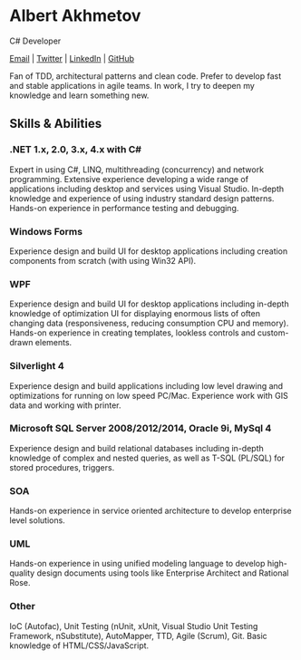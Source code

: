 # Albert Akhmetov
C# Developer

[Email](akhmetov@live.com) |
[Twitter](twitter.com/albertakhmetov) |
[LinkedIn](ru.linkedin.com/in/albertakhmetov) |
[GitHub](https://github.com/albertakhmetov)

Fan of TDD, architectural patterns and clean code. Prefer to develop fast and stable applications in agile teams. In work, I try to deepen my knowledge and learn something new.

## Skills & Abilities

### .NET 1.x, 2.0, 3.x, 4.x with C#
Expert in using C#, LINQ, multithreading (concurrency) and network programming. Extensive experience developing a wide range of applications including desktop and services using Visual Studio. In-depth knowledge and experience of using industry standard design patterns. Hands-on experience in performance testing and debugging.

### Windows Forms
Experience design and build UI for desktop applications including creation components from scratch (with using Win32 API).

### WPF
Experience design and build UI for desktop applications including in-depth knowledge of optimization UI for displaying enormous lists of often changing data (responsiveness, reducing consumption CPU and memory). Hands-on experience in creating templates, lookless controls and custom-drawn elements.

### Silverlight 4
Experience design and build applications including low level drawing and optimizations for running on low speed PC/Mac. Experience work with GIS data and working with printer.

### Microsoft SQL Server 2008/2012/2014, Oracle 9i, MySql 4
Experience design and build relational databases including in-depth knowledge of complex and nested queries, as well as T-SQL (PL/SQL) for stored procedures, triggers.

### SOA
Hands-on experience in service oriented architecture to develop enterprise level solutions.

### UML
Hands-on experience in using unified modeling language to develop high-quality design documents using tools like Enterprise Architect and Rational Rose.

### Other
IoC (Autofac), Unit Testing (nUnit, xUnit, Visual Studio Unit Testing Framework, nSubstitute), AutoMapper, TTD, Agile (Scrum), Git. Basic knowledge of HTML/CSS/JavaScript.
